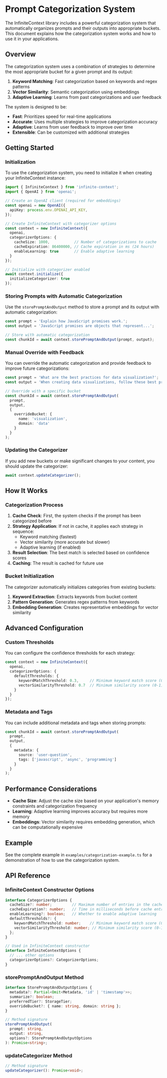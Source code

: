 # Prompt Categorization System

The InfiniteContext library includes a powerful categorization system that automatically organizes prompts and their outputs into appropriate buckets. This document explains how the categorization system works and how to use it in your applications.

## Overview

The categorization system uses a combination of strategies to determine the most appropriate bucket for a given prompt and its output:

1. **Keyword Matching**: Fast categorization based on keywords and regex patterns
2. **Vector Similarity**: Semantic categorization using embeddings
3. **Adaptive Learning**: Learns from past categorizations and user feedback

The system is designed to be:
- **Fast**: Prioritizes speed for real-time applications
- **Accurate**: Uses multiple strategies to improve categorization accuracy
- **Adaptive**: Learns from user feedback to improve over time
- **Extensible**: Can be customized with additional strategies

## Getting Started

### Initialization

To use the categorization system, you need to initialize it when creating your InfiniteContext instance:

```typescript
import { InfiniteContext } from 'infinite-context';
import { OpenAI } from 'openai';

// Create an OpenAI client (required for embeddings)
const openai = new OpenAI({
  apiKey: process.env.OPENAI_API_KEY,
});

// Create InfiniteContext with categorizer options
const context = new InfiniteContext({
  openai,
  categorizerOptions: {
    cacheSize: 1000,           // Number of categorizations to cache
    cacheExpiration: 86400000, // Cache expiration in ms (24 hours)
    enableLearning: true       // Enable adaptive learning
  }
});

// Initialize with categorizer enabled
await context.initialize({
  initializeCategorizer: true
});
```

### Storing Prompts with Automatic Categorization

Use the `storePromptAndOutput` method to store a prompt and its output with automatic categorization:

```typescript
const prompt = 'Explain how JavaScript promises work.';
const output = 'JavaScript promises are objects that represent...';

// Store with automatic categorization
const chunkId = await context.storePromptAndOutput(prompt, output);
```

### Manual Override with Feedback

You can override the automatic categorization and provide feedback to improve future categorizations:

```typescript
const prompt = 'What are the best practices for data visualization?';
const output = 'When creating data visualizations, follow these best practices...';

// Override with a specific bucket
const chunkId = await context.storePromptAndOutput(
  prompt,
  output,
  {
    overrideBucket: {
      name: 'visualization',
      domain: 'data'
    }
  }
);
```

### Updating the Categorizer

If you add new buckets or make significant changes to your content, you should update the categorizer:

```typescript
await context.updateCategorizer();
```

## How It Works

### Categorization Process

1. **Cache Check**: First, the system checks if the prompt has been categorized before
2. **Strategy Application**: If not in cache, it applies each strategy in sequence:
   - Keyword matching (fastest)
   - Vector similarity (more accurate but slower)
   - Adaptive learning (if enabled)
3. **Result Selection**: The best match is selected based on confidence scores
4. **Caching**: The result is cached for future use

### Bucket Initialization

The categorizer automatically initializes categories from existing buckets:

1. **Keyword Extraction**: Extracts keywords from bucket content
2. **Pattern Generation**: Generates regex patterns from keywords
3. **Embedding Generation**: Creates representative embeddings for vector similarity

## Advanced Configuration

### Custom Thresholds

You can configure the confidence thresholds for each strategy:

```typescript
const context = new InfiniteContext({
  openai,
  categorizerOptions: {
    defaultThresholds: {
      keywordMatchThreshold: 0.3,     // Minimum keyword match score (0-1)
      vectorSimilarityThreshold: 0.7  // Minimum similarity score (0-1)
    }
  }
});
```

### Metadata and Tags

You can include additional metadata and tags when storing prompts:

```typescript
const chunkId = await context.storePromptAndOutput(
  prompt,
  output,
  {
    metadata: {
      source: 'user-question',
      tags: ['javascript', 'async', 'programming']
    }
  }
);
```

## Performance Considerations

- **Cache Size**: Adjust the cache size based on your application's memory constraints and categorization frequency
- **Learning**: Adaptive learning improves accuracy but requires more memory
- **Embeddings**: Vector similarity requires embedding generation, which can be computationally expensive

## Example

See the complete example in `examples/categorization-example.ts` for a demonstration of how to use the categorization system.

## API Reference

### InfiniteContext Constructor Options

```typescript
interface CategorizerOptions {
  cacheSize?: number;         // Maximum number of entries in the cache
  cacheExpiration?: number;   // Time in milliseconds before cache entries expire
  enableLearning?: boolean;   // Whether to enable adaptive learning
  defaultThresholds?: {
    keywordMatchThreshold: number;    // Minimum keyword match score (0-1)
    vectorSimilarityThreshold: number; // Minimum similarity score (0-1)
  };
}

// Used in InfiniteContext constructor
interface InfiniteContextOptions {
  // ... other options
  categorizerOptions?: CategorizerOptions;
}
```

### storePromptAndOutput Method

```typescript
interface StorePromptAndOutputOptions {
  metadata?: Partial<Omit<Metadata, 'id' | 'timestamp'>>;
  summarize?: boolean;
  preferredTier?: StorageTier;
  overrideBucket?: { name: string, domain: string };
}

// Method signature
storePromptAndOutput(
  prompt: string,
  output: string,
  options?: StorePromptAndOutputOptions
): Promise<string>;
```

### updateCategorizer Method

```typescript
// Method signature
updateCategorizer(): Promise<void>;
```
